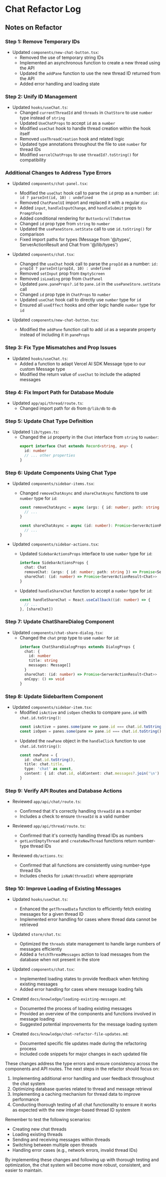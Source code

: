 # Chat Refactor Log

## Notes on Refactor

### Step 1: Remove Temporary IDs
- Updated `components/new-chat-button.tsx`:
  - Removed the use of temporary string IDs
  - Implemented an asynchronous function to create a new thread using the API
  - Updated the `addPane` function to use the new thread ID returned from the API
  - Added error handling and loading state

### Step 2: Unify ID Management
- Updated `hooks/useChat.ts`:
  - Changed `currentThreadId` and `threads` in `ChatStore` to use `number` type instead of `string`
  - Updated `UseChatProps` to accept `id` as a `number`
  - Modified `useChat` hook to handle thread creation within the hook itself
  - Removed `useThreadCreation` hook and related logic
  - Updated type annotations throughout the file to use `number` for thread IDs
  - Modified `vercelChatProps` to use `threadId?.toString()` for compatibility

### Additional Changes to Address Type Errors
- Updated `components/chat-panel.tsx`:
  - Modified the `useChat` hook call to parse the `id` prop as a number: `id: id ? parseInt(id, 10) : undefined`
  - Removed `ChatPanelUI` import and replaced it with a regular `div`
  - Added `input`, `handleInputChange`, and `handleSubmit` props to `PromptForm`
  - Added conditional rendering for `ButtonScrollToBottom`
  - Changed `id` prop type from `string` to `number`
  - Updated the `usePaneStore.setState` call to use `id.toString()` for comparison
  - Fixed import paths for types (Message from '@/types', ServerActionResult and Chat from '@/lib/types')

- Updated `components/chat.tsx`:
  - Changed the `useChat` hook call to parse the `propId` as a number: `id: propId ? parseInt(propId, 10) : undefined`
  - Removed `setInput` prop from `EmptyScreen`
  - Removed `isLoading` prop from `ChatPanel`
  - Updated `pane.paneProps?.id` to `pane.id` in the `usePaneStore.setState` call
  - Changed `id` prop type in `ChatProps` to `number`
  - Updated `useChat` hook call to directly use `number` type for `id`
  - Ensured all `useEffect` hooks and other logic handle `number` type for `id`

- Updated `components/new-chat-button.tsx`:
  - Modified the `addPane` function call to add `id` as a separate property instead of including it in `paneProps`

### Step 3: Fix Type Mismatches and Prop Issues
- Updated `hooks/useChat.ts`:
  - Added a function to adapt Vercel AI SDK Message type to our custom Message type
  - Modified the return value of `useChat` to include the adapted messages

### Step 4: Fix Import Path for Database Module
- Updated `app/api/thread/route.ts`:
  - Changed import path for `db` from `@/lib/db` to `db`

### Step 5: Update Chat Type Definition
- Updated `lib/types.ts`:
  - Changed the `id` property in the `Chat` interface from `string` to `number`:
    ```typescript
    export interface Chat extends Record<string, any> {
      id: number
      // ... other properties
    }
    ```

### Step 6: Update Components Using Chat Type
- Updated `components/sidebar-items.tsx`:
  - Changed `removeChatAsync` and `shareChatAsync` functions to use `number` type for `id`:
    ```typescript
    const removeChatAsync = async (args: { id: number; path: string }): Promise<ServerActionResult<void>> => {
      // ...
    }

    const shareChatAsync = async (id: number): Promise<ServerActionResult<Chat>> => {
      // ...
    }
    ```

- Updated `components/sidebar-actions.tsx`:
  - Updated `SidebarActionsProps` interface to use `number` type for `id`:
    ```typescript
    interface SidebarActionsProps {
      chat: Chat
      removeChat: (args: { id: number; path: string }) => Promise<ServerActionResult<void>>
      shareChat: (id: number) => Promise<ServerActionResult<Chat>>
    }
    ```
  - Updated `handleShareChat` function to accept a `number` type for `id`:
    ```typescript
    const handleShareChat = React.useCallback((id: number) => {
      // ...
    }, [shareChat])
    ```

### Step 7: Update ChatShareDialog Component
- Updated `components/chat-share-dialog.tsx`:
  - Changed the `chat` prop type to use `number` for `id`:
    ```typescript
    interface ChatShareDialogProps extends DialogProps {
      chat: {
        id: number
        title: string
        messages: Message[]
      }
      shareChat: (id: number) => Promise<ServerActionResult<Chat>>
      onCopy: () => void
    }
    ```

### Step 8: Update SidebarItem Component
- Updated `components/sidebar-item.tsx`:
  - Modified `isActive` and `isOpen` checks to compare `pane.id` with `chat.id.toString()`:
    ```typescript
    const isActive = panes.some(pane => pane.id === chat.id.toString() && pane.type === 'chat' && pane.isActive)
    const isOpen = panes.some(pane => pane.id === chat.id.toString() && pane.type === 'chat')
    ```
  - Updated the `newPane` object in the `handleClick` function to use `chat.id.toString()`:
    ```typescript
    const newPane = {
      id: chat.id.toString(),
      title: chat.title,
      type: 'chat' as const,
      content: { id: chat.id, oldContent: chat.messages?.join('\n') }
    }
    ```

### Step 9: Verify API Routes and Database Actions
- Reviewed `app/api/chat/route.ts`:
  - Confirmed that it's correctly handling `threadId` as a number
  - Includes a check to ensure `threadId` is a valid number

- Reviewed `app/api/thread/route.ts`:
  - Confirmed that it's correctly handling thread IDs as numbers
  - `getLastEmptyThread` and `createNewThread` functions return number-type thread IDs

- Reviewed `db/actions.ts`:
  - Confirmed that all functions are consistently using number-type thread IDs
  - Includes checks for `isNaN(threadId)` where appropriate

### Step 10: Improve Loading of Existing Messages
- Updated `hooks/useChat.ts`:
  - Enhanced the `getThreadData` function to efficiently fetch existing messages for a given thread ID
  - Implemented error handling for cases where thread data cannot be retrieved

- Updated `store/chat.ts`:
  - Optimized the `threads` state management to handle large numbers of messages efficiently
  - Added a `fetchThreadMessages` action to load messages from the database when not present in the store

- Updated `components/chat.tsx`:
  - Implemented loading states to provide feedback when fetching existing messages
  - Added error handling for cases where message loading fails

- Created `docs/knowledge/loading-existing-messages.md`:
  - Documented the process of loading existing messages
  - Provided an overview of the components and functions involved in message loading
  - Suggested potential improvements for the message loading system

- Created `docs/knowledge/chat-refactor-file-updates.md`:
  - Documented specific file updates made during the refactoring process
  - Included code snippets for major changes in each updated file

These changes address the type errors and ensure consistency across the components and API routes. The next steps in the refactor should focus on:

1. Implementing additional error handling and user feedback throughout the chat system
2. Optimizing database queries related to thread and message retrieval
3. Implementing a caching mechanism for thread data to improve performance
4. Conducting thorough testing of all chat functionality to ensure it works as expected with the new integer-based thread ID system

Remember to test the following scenarios:
- Creating new chat threads
- Loading existing threads
- Sending and receiving messages within threads
- Switching between multiple open threads
- Handling error cases (e.g., network errors, invalid thread IDs)

By implementing these changes and following up with thorough testing and optimization, the chat system will become more robust, consistent, and easier to maintain.
